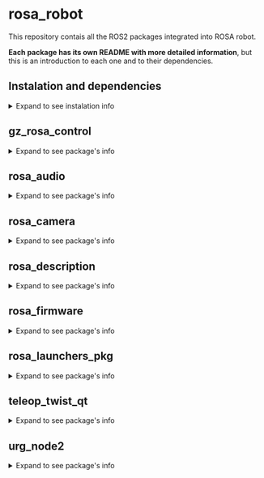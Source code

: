 # rosa_robot
This repository contais all the ROS2 packages integrated into ROSA robot.

**Each package has its own README with more detailed information**, but this is an introduction to each one and to their dependencies.

## Instalation and dependencies
<details>
<summary>Expand to see instalation info</summary>

The firsts steps to work with ROSA are install ROS2 Humble [(click this link to go to the tutorial)](https://docs.ros.org/en/humble/Installation.html), and clone this repository.

    cd
    mkdir rosa_ws
    cd rosa_ws
    mkdir src
    cd src
    git clone https://github.com/PabloNH00/rosa_robot.git

Once done, each package has their own dependecies more specified in each README inside them.

As a quick install here are the main dependecies of each one, but it is highly recommended to take a look at the packages READMEs to more info

### gz_rosa_control

    cd rosa_ws
    sudo rosdep init
    rosdep update
    rosdep install --from-paths src/rosa_robot/gz_rosa_control -y --ignore-src

### rosa_audio

For TTS (from [audio_common repository](https://github.com/mgonzs13/audio_common)):

    cd rosa_ws
    sudo apt install portaudio19-dev
    pip3 install -r audio_common/requirements.txt
    rosdep update
    rosdep install --from-paths src/rosa_robot/rosa_audio/TTS --ignore-src -r -y

For STT (from [whisper's page](https://nlpcloud.com/es/how-to-install-and-deploy-whisper-the-best-open-source-alternative-to-google-speech-to-text.html)):

    pip install git+https://github.com/openai/whisper.git
    sudo apt update && sudo apt install ffmpeg

### rosa_camera

To install this package's dependencies it is necessary to follow the [install on ubuntu guide](https://github.com/IntelRealSense/realsense-ros/blob/ros2-master/README.md#installation-on-ubuntu), from the realsense repository.

You need to install librealsense2 to work with the the RGBD camera node. It is a SDK made by realsense, which contains all the libraries to run realsense cameras. It is also guided in the previous link

### rosa_description

    cd rosa_ws
    sudo apt install ros-humble-navigation2 ros-humble-nav2-bringup
    sudo apt install ros-humble-slam-toolbox
    rosdep update
    rosdep install -i --from-path src/rosa_robot/rosa_description

### rosa_firmware

    cd rosa_ws
    sudo apt install ros-humble-asio-cmake-module
    rosdep update
    rosdep install --from-paths src/rosa_robot/rosa_firmware -y --ignore-src

### urg_node2

    cd rosa_ws
    rosdep update
    rosdep install -i --from-paths src/rosa_robot/urg_node2

</details>

## gz_rosa_control
<details>
<summary>Expand to see package's info</summary>

[This package](gz_rosa_control/README.md) is only necessary to run ROSA with Gazebo since it contains the omnidirectional plugin for movement in the simulation.
This plugin is already included in the xacro model. 

</details>

## rosa_audio
<details>
<summary>Expand to see package's info</summary>

[This package](rosa_audio/README.md) is made as a demo for the STT and TTS. It uses the [audio_common repository,](https://github.com/mgonzs13/audio_common) which uses eSpeak library to the TTS, and the OpenAI library called Whisper for the STT. 

</details>

## rosa_camera
<details>
<summary>Expand to see package's info</summary>

This is a package fully cloned from a [realsense repository](https://github.com/IntelRealSense/realsense-ros/tree/ros2-master) and used to launch RGBD camera nodes.
To use this it is necessary to strictly follow the installation guide, both the ROS2 package and the realsense library.

</details>

## rosa_description
<details>
<summary>Expand to see package's info</summary>

[This package](rosa_description/README.md) include the xacro model for URDF besides other configuration and launcher files. This is also the main package for navigation and slam, due to its nature linked to the URDF model and its transform tree.

It is composed by differents folders (explained [here](rosa_description/README.md)) with differents requiremets for ROSA to run its functionalities.

</details>

## rosa_firmware
<details>
<summary>Expand to see package's info</summary>

[This package](rosa_firmware/rosa_driver/README.md) contains the firmware for the ESP32 to manage the motors and the rosa_driver node, which connect the firmware data to ROS2 to send it mainly the odometry. It also has a [qt_interface](rosa_firmware/qt_interface/README.md) to visualize the encoder and the ESP32 data.

</details>

## rosa_launchers_pkg
<details>
<summary>Expand to see package's info</summary>

[This package](rosa_launchers_pkg/README.md) is a shortcut to work with ROSA, because it contains six launchers (three for simulation and three for real ROSA) to execute all the main functionalities at once.

**All the processes that these launchers can run can also be runned with the individual launchers from the rest of the packages if the correct combination is done**

**NONE OF THESE LAUNCHERS ARE USED IN THE ROSA MONITOR**

**TO USE THIS LAUNCHERS DEPENDENCIES OF THE OTHER PACKAGES MUST BE INSTALLED**

</details>

## teleop_twist_qt
<details>
<summary>Expand to see package's info</summary>

[This package](teleop_twist_qt/README.md) is a qtcreator application to virtualize a pair of joysticks that publish on the /cmd_vel topic. They have differential and omnidirectional mode of control.

![Image of the gui](teleop_twist_qt_submodule/images/teleop_twist_capture.jpg)

</details>

## urg_node2
<details>
<summary>Expand to see package's info</summary>

This is a package obtained from the [Hokuyo GitHub](https://github.com/Hokuyo-aut/urg_node2) to run the UTM-30LX LiDAR. It is modifed like the Hokuyo repository says for a serial connection:

In [urg_node2.launch.py](urg_node2/launch/urg_node2.launch.py)

   config_file_path = os.path.join(
        get_package_share_directory('urg_node2'),
        'config',
        'params_serial.yaml'
    )

In [params_serial.yaml](urg_node2/config/params_serial.yaml)

urg_node2:
  ros__parameters:
    serial_port: '/dev/ttyACM0'
    serial_baud: 115200
    frame_id : 'lidar_sensor_link'

Beside that modifcations, "skip" param in params_serial.yaml is changed to 1. It is because the UTM-30LX capture data at 40Hz and the transform tree has an aproximated value of 20Hz. This param with a value of 1, allows LiDAR to skip a measure and divide by two the frequency. 

</details>
